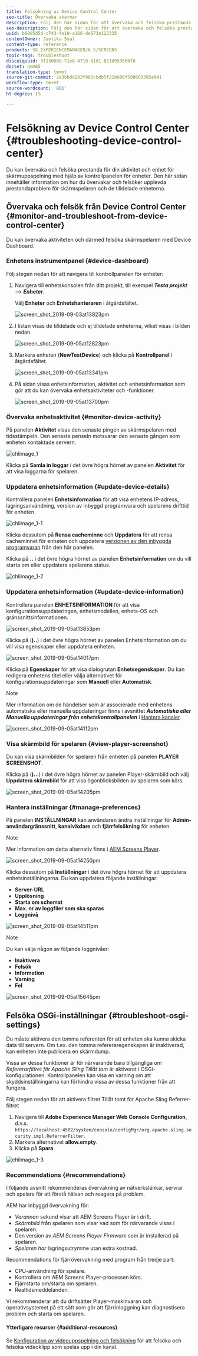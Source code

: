 ```yaml
---
title: Felsökning av Device Control Center
seo-title: Övervaka skärmar
description: Följ den här sidan för att övervaka och felsöka prestanda för din aktivitet och enhet för skärmuppspelning med hjälp av enhetskonsolen.
seo-description: Följ den här sidan för att övervaka och felsöka prestanda för din aktivitet och enhet för skärmuppspelning med hjälp av enhetskonsolen.
uuid: b6895d5d-c743-4e10-a166-de573e122335
contentOwner: Jyotika Syal
content-type: reference
products: SG_EXPERIENCEMANAGER/6.5/SCREENS
topic-tags: troubleshoot
discoiquuid: 3f130808-71e8-4710-8181-021d953660f8
docset: aem65
translation-type: tm+mt
source-git-commit: 2a3bbdd283f983cbdb5f21b606f508603385e041
workflow-type: tm+mt
source-wordcount: '801'
ht-degree: 1%

---
```



# Felsökning av Device Control Center {#troubleshooting-device-control-center}

Du kan övervaka och felsöka prestanda för din aktivitet och enhet för skärmuppspelning med hjälp av kontrollpanelen för enheter. Den här sidan innehåller information om hur du övervakar och felsöker upplevda prestandaproblem för skärmspelaren och de tilldelade enheterna.

## Övervaka och felsök från Device Control Center {#monitor-and-troubleshoot-from-device-control-center}

Du kan övervaka aktiviteten och därmed felsöka skärmspelaren med Device Dashboard.

### Enhetens instrumentpanel {#device-dashboard}

Följ stegen nedan för att navigera till kontrollpanelen för enheter:

1. Navigera till enhetskonsolen från ditt projekt, till exempel ***Testa projekt*** —> ***Enheter***.

   Välj **Enheter** och **Enhetshanteraren** i åtgärdsfältet.

   ![screen_shot_2019-09-03at13823pm](assets/screen_shot_2019-09-03at13823pm.png)

1. I listan visas de tilldelade och ej tilldelade enheterna, vilket visas i bilden nedan.

   ![screen_shot_2019-09-05at12823pm](assets/screen_shot_2019-09-05at12823pm.png)

1. Markera enheten (**NewTestDevice**) och klicka på **Kontrollpanel** i åtgärdsfältet.

   ![screen_shot_2019-09-05at13341pm](assets/screen_shot_2019-09-05at13341pm.png)

1. På sidan visas enhetsinformation, aktivitet och enhetsinformation som gör att du kan övervaka enhetsaktiviteter och -funktioner.

   ![screen_shot_2019-09-05at13700pm](assets/screen_shot_2019-09-05at13700pm.png)

### Övervaka enhetsaktivitet {#monitor-device-activity}

På panelen **Aktivitet** visas den senaste pingen av skärmspelaren med tidsstämpeln. Den senaste penseln motsvarar den senaste gången som enheten kontaktade servern.

![chlimage_1](assets/chlimage_1.png)

Klicka på **Samla in loggar** i det övre högra hörnet av panelen **Aktivitet** för att visa loggarna för spelaren.

### Uppdatera enhetsinformation {#update-device-details}

Kontrollera panelen **Enhetsinformation** för att visa enhetens IP-adress, lagringsanvändning, version av inbyggd programvara och spelarens drifttid för enheten.

![chlimage_1-1](assets/chlimage_1-1.png)

Klicka dessutom på **Rensa cacheminne** och **Uppdatera** för att rensa cacheminnet för enheten och uppdatera [versionen av den inbyggda programvaran](screens-glossary.md) från den här panelen.

Klicka på **..** i det övre högra hörnet av panelen **Enhetsinformation** om du vill starta om eller uppdatera spelarens status.

![chlimage_1-2](assets/chlimage_1-2.png)

### Uppdatera enhetsinformation {#update-device-information}

Kontrollera panelen **ENHETSINFORMATION** för att visa konfigurationsuppdateringen, enhetsmodellen, enhets-OS och gränssnittsinformationen.

![screen_shot_2019-09-05at13853pm](assets/screen_shot_2019-09-05at13853pm.png)

Klicka på (**)..**) i det övre högra hörnet av panelen Enhetsinformation om du vill visa egenskaper eller uppdatera enheten.

![screen_shot_2019-09-05at14017pm](assets/screen_shot_2019-09-05at14017pm.png)

Klicka på **Egenskaper** för att visa dialogrutan **Enhetsegenskaper**. Du kan redigera enhetens titel eller välja alternativet för konfigurationsuppdateringar som **Manuell** eller **Automatisk**.

>[!NOTE]
>
>Mer information om de händelser som är associerade med enhetens automatiska eller manuella uppdateringar finns i avsnittet ***Automatiska eller Manuella uppdateringar från enhetskontrollpanelen*** i [Hantera kanaler](managing-channels.md).

![screen_shot_2019-09-05at14112pm](assets/screen_shot_2019-09-05at14112pm.png)

### Visa skärmbild för spelaren {#view-player-screenshot}

Du kan visa skärmbilden för spelaren från enheten på panelen **PLAYER SCREENSHOT**.

Klicka på (**)...**) i det övre högra hörnet av panelen Player-skärmbild och välj **Uppdatera skärmbild** för att visa ögonblicksbilden av spelaren som körs.

![screen_shot_2019-09-05at14205pm](assets/screen_shot_2019-09-05at14205pm.png)

### Hantera inställningar {#manage-preferences}

På panelen **INSTÄLLNINGAR** kan användaren ändra inställningar för **Admin-användargränssnitt**, **kanalväxlare** och **fjärrfelsökning** för enheten.

>[!NOTE]
>Mer information om detta alternativ finns i [AEM Screens Player](working-with-screens-player.md).

![screen_shot_2019-09-05at14250pm](assets/screen_shot_2019-09-05at14250pm.png)

Klicka dessutom på **Inställningar** i det övre högra hörnet för att uppdatera enhetsinställningarna. Du kan uppdatera följande inställningar:

* **Server-URL**
* **Upplösning**
* **Starta om schemat**
* **Max. nr av loggfiler som ska sparas**
* **Loggnivå**

![screen_shot_2019-09-05at14511pm](assets/screen_shot_2019-09-05at14511pm.png)

>[!NOTE]
>Du kan välja någon av följande loggnivåer:
>* **Inaktivera**
>* **Felsök**
>* **Information**
>* **Varning**
>* **Fel**


![screen_shot_2019-09-05at15645pm](assets/screen_shot_2019-09-05at15645pm.png)

## Felsöka OSGi-inställningar {#troubleshoot-osgi-settings}

Du måste aktivera den tomma referenten för att enheten ska kunna skicka data till servern. Om t.ex. den tomma refereraregenskapen är inaktiverad, kan enheten inte publicera en skärmdump.

Vissa av dessa funktioner är för närvarande bara tillgängliga om *Refererarfiltret för Apache Sling Tillåt tom* är aktiverat i OSGi-konfigurationen. Kontrollpanelen kan visa en varning om att skyddsinställningarna kan förhindra vissa av dessa funktioner från att fungera.

Följ stegen nedan för att aktivera filtret Tillåt tomt för Apache Sling Referrer-filtret

1. Navigera till **Adobe Experience Manager Web Console Configuration**, d.v.s. `https://localhost:4502/system/console/configMgr/org.apache.sling.security.impl.ReferrerFilter`.
1. Markera alternativet **allow.empty**.
1. Klicka på **Spara**.

![chlimage_1-3](assets/chlimage_1-3.png)

### Recommendations {#recommendations}

I följande avsnitt rekommenderas övervakning av nätverkslänkar, servrar och spelare för att förstå hälsan och reagera på problem.

AEM har inbyggd övervakning för:

* *Varannan* sekund visar att AEM Screens Player är i drift.
* *Skärmbild* från spelaren som visar vad som för närvarande visas i spelaren.
* Den version av *AEM Screens Player Firmware* som är installerad på spelaren.
* *Spelaren har* lagringsutrymme utan extra kostnad.

Recommendations för fjärrövervakning med program från tredje part:

* CPU-användning för spelare.
* Kontrollera om AEM Screens Player-processen körs.
* Fjärrstarta om/starta om spelaren.
* Realtidsmeddelanden.

Vi rekommenderar att du driftsätter Player-maskinvaran och operativsystemet på ett sätt som gör att fjärrinloggning kan diagnostisera problem och starta om spelaren.

#### Ytterligare resurser {#additional-resources}

Se [Konfiguration av videouppspelning och felsökning](troubleshoot-videos.md) för att felsöka och felsöka videoklipp som spelas upp i din kanal.
